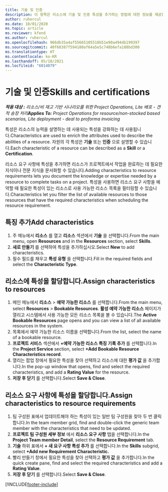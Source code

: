 ```yaml
---
title: 기술 및 인증
description: 이 항목은 리소스에 기술 및 인증 특성을 추가하는 방법에 대한 정보를 제공합니다.
author: ruhercul
ms.date: 10/01/2020
ms.topic: article
ms.reviewer: kfend
ms.author: ruhercul
ms.openlocfilehash: 966db35a4af55665105518b51e90a494db199397
ms.sourcegitcommit: 40f68387f594180af64a5e5c748b6efa188bd300
ms.translationtype: HT
ms.contentlocale: ko-KR
ms.lasthandoff: 05/10/2021
ms.locfileid: "6014079"
---
```

# <a name="skills-and-certifications"></a><span data-ttu-id="1446b-103">기술 및 인증</span><span class="sxs-lookup"><span data-stu-id="1446b-103">Skills and certifications</span></span>
<span data-ttu-id="1446b-104">_**적용 대상 :** 리소스/비 재고 기반 시나리오를 위한 Project Operations, Lite 배포 - 견적 송장 처리_</span><span class="sxs-lookup"><span data-stu-id="1446b-104">_**Applies To:** Project Operations for resource/non-stocked based scenarios, Lite deployment - deal to proforma invoicing_</span></span>

<span data-ttu-id="1446b-105">특성은 리소스의 능력을 설명하는 데 사용되는 특성을 강화하는 데 사용됩니다.</span><span class="sxs-lookup"><span data-stu-id="1446b-105">Characteristics are used to enrich the attributes used to describe the abilities of a resource.</span></span> <span data-ttu-id="1446b-106">자원의 각 특성은 **기술** 또는 **인증** 으로 설명할 수 있습니다.</span><span class="sxs-lookup"><span data-stu-id="1446b-106">Each characteristic of a resource can be described as a **Skill** or a **Certification**.</span></span>

<span data-ttu-id="1446b-107">리소스 요구 사항에 특성을 추가하면 리소스가 프로젝트에서 작업을 완료하는 데 필요한 지식이나 전문 지식을 문서화할 수 있습니다.</span><span class="sxs-lookup"><span data-stu-id="1446b-107">Adding characteristics to resource requirements lets you document the knowledge or expertise needed by a resource to complete tasks on a project.</span></span> <span data-ttu-id="1446b-108">특성을 사용하면 리소스 요구 사항을 예약할 때 필요한 특성이 있는 리소스로 사용 가능한 리소스 목록을 필터링할 수 있습니다.</span><span class="sxs-lookup"><span data-stu-id="1446b-108">Characteristics let you filter the list of available resources to those resources that have the required characteristics when scheduling the resource requirement.</span></span>

## <a name="add-characteristics"></a><span data-ttu-id="1446b-109">특징 추가</span><span class="sxs-lookup"><span data-stu-id="1446b-109">Add characteristics</span></span>

1. <span data-ttu-id="1446b-110">주 메뉴에서 **리소스** 를 열고 **리소스** 섹션에서 **기술** 을 선택합니다.</span><span class="sxs-lookup"><span data-stu-id="1446b-110">From the main menu, open **Resources** and in the **Resources** section, select **Skills**.</span></span>
2. <span data-ttu-id="1446b-111">**새로 만들기** 를 선택하여 특성을 추가하십시오.</span><span class="sxs-lookup"><span data-stu-id="1446b-111">Select **New** to add characteristics.</span></span>
3. <span data-ttu-id="1446b-112">필수 필드를 채우고 **특성 유형** 을 선택합니다.</span><span class="sxs-lookup"><span data-stu-id="1446b-112">Fill in the required fields and select the **Characteristic Type**.</span></span>

## <a name="assign-characteristics-to-resources"></a><span data-ttu-id="1446b-113">리소스에 특성을 할당합니다.</span><span class="sxs-lookup"><span data-stu-id="1446b-113">Assign characteristics to resources</span></span>

1. <span data-ttu-id="1446b-114">메인 메뉴에서 **리소스** > **예약 가능한 리소스** 를 선택합니다.</span><span class="sxs-lookup"><span data-stu-id="1446b-114">From the main menu, select **Resources** > **Bookable Resources**.</span></span> <span data-ttu-id="1446b-115">**활성 예약 가능한 리소스** 페이지가 열리고 시스템에서 사용 가능한 모든 리소스 목록을 볼 수 있습니다.</span><span class="sxs-lookup"><span data-stu-id="1446b-115">The **Active Bookable Resources** page opens and you can view a list of all available resources in the system.</span></span>
2. <span data-ttu-id="1446b-116">목록에서 예약 가능한 리소스 이름을 선택합니다.</span><span class="sxs-lookup"><span data-stu-id="1446b-116">From the list, select the name of a bookable resource.</span></span>
3. <span data-ttu-id="1446b-117">**프로젝트 서비스** 섹션에서 **+예약 가능한 리소스 특징 기록 추가** 를 선택합니다.</span><span class="sxs-lookup"><span data-stu-id="1446b-117">In the **Project Service** section, select **+Add Bookable Resource Characteristics record**.</span></span>
4. <span data-ttu-id="1446b-118">열리는 팝업 창에서 필요한 특성을 찾아 선택하고 리소스에 대한 **평가 값** 을 추가합니다.</span><span class="sxs-lookup"><span data-stu-id="1446b-118">In the pop-up window that opens, find and select the required characteristics, and add a **Rating Value** for the resource.</span></span>
5. <span data-ttu-id="1446b-119">**저장 후 닫기** 를 선택합니다.</span><span class="sxs-lookup"><span data-stu-id="1446b-119">Select **Save & Close**.</span></span>

## <a name="assign-characteristics-to-resource-requirements"></a><span data-ttu-id="1446b-120">리소스 요구 사항에 특성을 할당합니다.</span><span class="sxs-lookup"><span data-stu-id="1446b-120">Assign characteristics to resource requirements</span></span>

1. <span data-ttu-id="1446b-121">팀 구성원 표에서 업데이트해야 하는 특성이 있는 일반 팀 구성원을 찾아 두 번 클릭합니다.</span><span class="sxs-lookup"><span data-stu-id="1446b-121">In the team member grid, find and double-click the generic team member with the characteristics that need to be updated.</span></span>
2. <span data-ttu-id="1446b-122">**프로젝트 팀 구성원 세부 정보** 에서 **리소스 요구 사항** 탭을 선택합니다.</span><span class="sxs-lookup"><span data-stu-id="1446b-122">In the **Project Team member Detail**, select the **Resource Requirement** tab.</span></span>
3. <span data-ttu-id="1446b-123">**기술** 하위 표에서 **+ 새 요구 사항 특성 추가** 를 선택합니다.</span><span class="sxs-lookup"><span data-stu-id="1446b-123">In the **Skills** subgrid, select **+Add new Requirement Characteristic.**</span></span>
4. <span data-ttu-id="1446b-124">빨리 만들기 창에서 필요한 특성을 찾아 선택하고 **평가 값** 을 추가합니다.</span><span class="sxs-lookup"><span data-stu-id="1446b-124">In the quick create pane, find and select the required characteristics and add a **Rating Value**.</span></span>
5. <span data-ttu-id="1446b-125">**저장 후 닫기** 를 선택합니다.</span><span class="sxs-lookup"><span data-stu-id="1446b-125">Select **Save & Close**.</span></span>

[!INCLUDE[footer-include](../includes/footer-banner.md)]